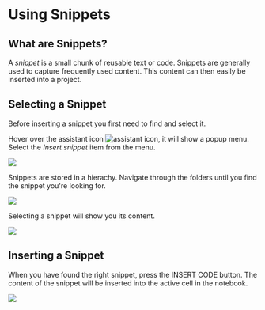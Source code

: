 # Using Snippets

## What are Snippets?

A _snippet_ is a small chunk of reusable text or code. Snippets are generally used to capture frequently used content. This content can then easily be inserted into a project.

## Selecting a Snippet

Before inserting a snippet you first need to find and select it.

Hover over the assistant icon <img alt="assistant icon" class="assistant-icon" src="../../../screenshots/general/assistant-icon.png">, it will show a popup menu. Select the _Insert snippet_ item from the menu.

<img class="screenshot" src="../../../screenshots/snippets-menu-insert-snippet.png">

Snippets are stored in a hierachy. Navigate through the folders until you find the snippet you're looking for.

<img class="screenshot" src="../../../screenshots/snippets-list.png">

Selecting a snippet will show you its content.

<img class="screenshot" src="../../../screenshots/snippets-select.png">

## Inserting a Snippet

When you have found the right snippet, press the <span class="blue-button">INSERT CODE</span> button. The content of the snippet will be inserted into the active cell in the notebook.

<img class="screenshot" src="../../../screenshots/snippets-insert.png">